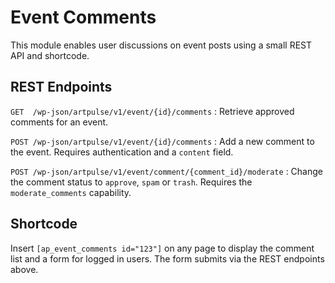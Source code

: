 # Event Comments

This module enables user discussions on event posts using a small REST API and shortcode.

## REST Endpoints

`GET  /wp-json/artpulse/v1/event/{id}/comments`
: Retrieve approved comments for an event.

`POST /wp-json/artpulse/v1/event/{id}/comments`
: Add a new comment to the event. Requires authentication and a `content` field.

`POST /wp-json/artpulse/v1/event/comment/{comment_id}/moderate`
: Change the comment status to `approve`, `spam` or `trash`. Requires the `moderate_comments` capability.

## Shortcode

Insert `[ap_event_comments id="123"]` on any page to display the comment list and a form for logged in users. The form submits via the REST endpoints above.
